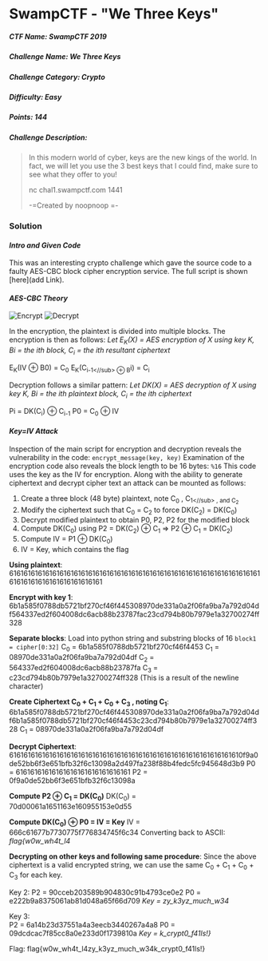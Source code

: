 SwampCTF - "We Three Keys"
======
##### CTF Name: SwampCTF 2019
##### Challenge Name: We Three Keys
##### Challenge Category: Crypto
##### Difficulty: Easy
##### Points: 144
##### Challenge Description: 
>In this modern world of cyber, keys are the new kings of the world. In fact, we will let you use the 3 best keys that I could find, make sure to see what they offer to you!
>
>nc chal1.swampctf.com 1441
>
>-=Created by noopnoop =-

### Solution
#### _Intro and Given Code_
This was an interesting crypto challenge which gave the source code to a faulty AES-CBC block cipher encryption service.  The full script is shown [here](add Link).
#### _AES-CBC Theory_
![Encrypt](AES_CBC_Encrypt)
![Decrypt](AES_CBC_Decrypt)

In the encryption, the plaintext is divided into multiple blocks.  The encryption is then as follows:
*Let E<sub>K</sub>(X) = AES encryption of X using key K,
B</sub>i</sub> = the ith block, 
 C<sub>i</sub> = the ith resultant ciphertext*
 
E<sub>K</sub>(IV ⊕ B</sub>0</sub>) = C<sub>0</sub>
E<sub>K</sub>(C<sub>i-1<//sub> ⊕ B</sub>i</sub>) = C<sub>i</sub>

Decryption follows a similar pattern:
*Let D</sub>K</sub>(X) = AES decryption of X using key K,
B</sub>i</sub> = the ith plaintext block, 
C<sub>i</sub> = the ith ciphertext*
 
P</sub>i</sub> = D</sub>K</sub>(C<sub>i</sub>) ⊕ C<sub>i-1</sub>
P</sub>0</sub> = C<sub>0</sub> ⊕ IV

#### _Key=IV Attack_
Inspection of the main script for encryption and decryption reveals the vulnerability in the code: `encrypt_message(key, key)`
Examination of the encryption code also reveals the block length to be 16 bytes:
`%16`
This code uses the key as the IV for encryption.  Along with the ability to generate ciphertext and decrypt cipher text an attack can be mounted as follows:
1) Create a three block (48 byte) plaintext, note C<sub>0</sub> , C<sub>1<//sub> , and C<sub>2</sub>
2) Modify the ciphertext such that C<sub>0</sub> = C<sub>2</sub> to force D</sub>K</sub>(C<sub>2</sub>) = D</sub>K</sub>(C<sub>0</sub>)
3) Decrypt modified plaintext to obtain P</sub>0</sub>, P</sub>2</sub>, P</sub>2</sub> for the modified block
4) Compute D</sub>K</sub>(C<sub>0</sub>) using P</sub>2</sub> = D</sub>K</sub>(C<sub>2</sub>) ⊕ C<sub>1</sub> ⇒  P</sub>2</sub> ⊕  C<sub>1</sub> = D</sub>K</sub>(C<sub>2</sub>)
5) Compute IV = P</sub>1</sub> ⊕ D</sub>K</sub>(C<sub>0</sub>)
6) IV = Key, which contains the flag

**Using plaintext**: 
616161616161616161616161616161616161616161616161616161616161616161616161616161616161616161616161

**Encrypt with key 1**: 
6b1a585f0788db5721bf270cf46f445308970de331a0a2f06fa9ba7a792d04df564337ed2f604008dc6acb88b23787fac23cd794b80b7979e1a32700274ff328

**Separate blocks**:
Load into python string and substring blocks of 16 `block1 = cipher[0:32]`
C<sub>0</sub> = 6b1a585f0788db5721bf270cf46f4453
C<sub>1</sub> = 08970de331a0a2f06fa9ba7a792d04df
C<sub>2</sub> = 564337ed2f604008dc6acb88b23787fa
C<sub>3</sub> = c23cd794b80b7979e1a32700274ff328 (This is a result of the newline character)

**Create Ciphertext C<sub>0</sub> + C<sub>1</sub> + C<sub>0</sub> + C<sub>3</sub> , noting C<sub>1</sub>**:
6b1a585f0788db5721bf270cf46f445308970de331a0a2f06fa9ba7a792d04df6b1a585f0788db5721bf270cf46f4453c23cd794b80b7979e1a32700274ff328
C<sub>1</sub> = 08970de331a0a2f06fa9ba7a792d04df

**Decrypt Ciphertext**:
61616161616161616161616161616161616161616161616161616161616161610f9a0de52bb6f3e651bfb32f6c13098a2d497fa238f88b4fedc5fc945648d3b9
P</sub>0</sub> = 61616161616161616161616161616161
P</sub>2</sub> = 0f9a0de52bb6f3e651bfb32f6c13098a

**Compute P</sub>2</sub> ⊕ C<sub>1</sub> = D</sub>K</sub>(C<sub>0</sub>)**
D</sub>K</sub>(C<sub>0</sub>) = 70d00061a1651163e160955153e0d55

**Compute D</sub>K</sub>(C<sub>0</sub>) ⊕ P</sub>0</sub> = IV = Key**
IV = 666c61677b7730775f776834745f6c34
Converting back to ASCII: *flag{w0w_wh4t_l4*

**Decrypting on other keys and following same procedure**:
Since the above ciphertext is a valid encrypted string, we can use the same C<sub>0</sub> + C<sub>1</sub> + C<sub>0</sub> + C<sub>3</sub> for each key.

Key 2: 
P</sub>2</sub> = 90cceb203589b904830c91b4793ce0e2 P</sub>0</sub> = e222b9a8375061ab81d048a65f66d709
*Key = zy_k3yz_much_w34*

Key 3:  
P</sub>2</sub> = 6a14b23d37551a4a3eecb3440267a4a8 P</sub>0</sub> = 09dcdcac7f85cc8a0e233d0f1739810a
*Key = k_crypt0_f41ls!}*

Flag: flag{w0w_wh4t_l4zy_k3yz_much_w34k_crypt0_f41ls!}


